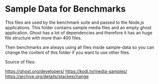 # Sample Data for Benchmarks

This files are used by the benchmark suite and passed to the Node.js applications.
This folder contains sample media files and an empty ghost application. Ghost has a lot of dependencies and therefore it has an huge file structure with more than 400 files.

Then benchmarks are always using all files inside sample-data so you can change the content of this folder if you want to use other files.

Source of files:

https://ghost.org/developers/
https://kodi.tv/media-samples/
https://archive.org/details/stackexchange